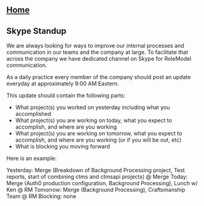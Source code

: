 ## [Home](../README.md)

## Skype Standup

We are always looking for ways to improve our internal processes and communication in our teams and the company at large. To facilitate that across the company we have dedicated channel on Skype for RoleModel communication.

As a daily practice every member of the company should post an update everyday at approximately 9:00 AM Eastern.

This update should contain the following parts:

* What project(s) you worked on yesterday including what you
  accomplished
* What project(s) you are working on today, what you expect to accomplish, and where are you working
* What project(s) you are working on tomorrow, what you expect to accomplish, and where are you working (or if you will be out, etc)
* What is blocking you moving forward

Here is an example:

Yesterday: Merge (Breakdown of Background Processing project, Test reports, start of combining ctms and ctmsapi projects) @ Merge
Today: Merge (Auth0 production configuration, Background Processing), Lunch w/ Ken @ RM
Tomorrow: Merge (Background Processing), Craftsmanship Team @ RM
Blocking: none
